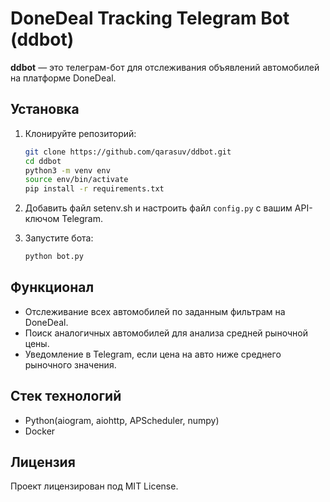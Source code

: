 # DoneDeal Tracking Telegram Bot (ddbot)

**ddbot** — это телеграм-бот для отслеживания объявлений автомобилей на платформе DoneDeal.

## Установка

1. Клонируйте репозиторий:
    ```bash
    git clone https://github.com/qarasuv/ddbot.git
    cd ddbot
    python3 -m venv env
    source env/bin/activate
    pip install -r requirements.txt
    ```

3. Добавить файл setenv.sh и настроить файл `config.py` с вашим API-ключом Telegram.

4. Запустите бота:
    ```bash
    python bot.py
    ```

## Функционал

- Отслеживание всех автомобилей по заданным фильтрам на DoneDeal.
- Поиск аналогичных автомобилей для анализа средней рыночной цены.
- Уведомление в Telegram, если цена на авто ниже среднего рыночного значения.

## Стек технологий

- Python(aiogram, aiohttp, APScheduler, numpy)
- Docker

## Лицензия

Проект лицензирован под MIT License.
